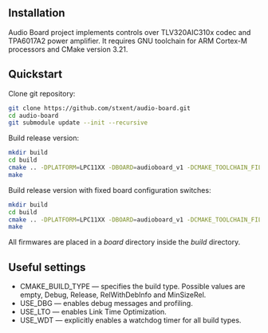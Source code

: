 Installation
------------

Audio Board project implements controls over TLV320AIC310x codec and TPA6017A2 power amplifier. It requires GNU toolchain for ARM Cortex-M processors and CMake version 3.21.

Quickstart
----------

Clone git repository:

```sh
git clone https://github.com/stxent/audio-board.git
cd audio-board
git submodule update --init --recursive
```

Build release version:

```sh
mkdir build
cd build
cmake .. -DPLATFORM=LPC11XX -DBOARD=audioboard_v1 -DCMAKE_TOOLCHAIN_FILE=libs/xcore/toolchains/cortex-m0.cmake -DCMAKE_BUILD_TYPE=Release -DUSE_LTO=OFF -DUSE_WDT=ON
make
```

Build release version with fixed board configuration switches:

```sh
mkdir build
cd build
cmake .. -DPLATFORM=LPC11XX -DBOARD=audioboard_v1 -DCMAKE_TOOLCHAIN_FILE=libs/xcore/toolchains/cortex-m0.cmake -DCMAKE_BUILD_TYPE=Release -DUSE_LTO=OFF -DUSE_WDT=ON -DOVERRIDE_SW=34
make
```

All firmwares are placed in a *board* directory inside the *build* directory.

Useful settings
---------------

* CMAKE_BUILD_TYPE — specifies the build type. Possible values are empty, Debug, Release, RelWithDebInfo and MinSizeRel.
* USE_DBG — enables debug messages and profiling.
* USE_LTO — enables Link Time Optimization.
* USE_WDT — explicitly enables a watchdog timer for all build types.
